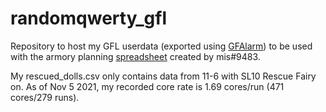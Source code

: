 # randomqwerty_gfl

Repository to host my GFL userdata (exported using [GFAlarm](https://gamepress.gg/girlsfrontline/how-use-gfalarm-girls-frontline-alarm)) to be used with the armory planning [spreadsheet](https://docs.google.com/spreadsheets/d/1X-ZnlXabFQSk6_nTd94pu6Ww3KqWCc1ABt-gTkJy99s/edit?usp=sharing) created by mis#9483.

My rescued_dolls.csv only contains data from 11-6 with SL10 Rescue Fairy on. As of Nov 5 2021, my recorded core rate is 1.69 cores/run (471 cores/279 runs).

